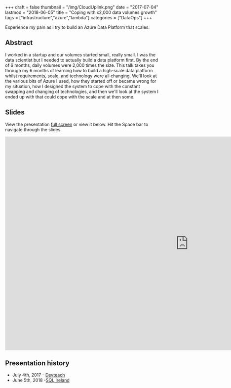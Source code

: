 +++
draft = false
thumbnail = "/img/CloudUplink.png"
date = "2017-07-04"
lastmod = "2018-06-05"
title = "Coping with x2,000 data volumes growth"
tags = ["infrastructure","azure","lambda"]
categories = ["DataOps"]
+++

Experience my pain as I try to build an Azure Data Platform that scales.

## Abstract
I worked in a startup and our volumes started small, really small. I was the data scientist but I needed to actually build a data platform first. By the end of 6 months, daily volumes were 2,000 times the size. This talk takes you through my 6 months of learning how to build a high-scale data platform whilst requirements, scale, and technology were all changing. We'll look at the various bits of Azure I used, how they started off or became wrong for my situation, how I designed the system to cope with the constant swapping and changing of technologies, and then we'll look at the system I ended up with that could cope with the scale and at then some.

## Slides
View the presentation [full screen](https://1drv.ms/p/s!AiZm2P6YHtSfkCHsaudeN1AvXP-4) or view it below. Hit the Space bar to navigate through the slides.

<iframe src='https://onedrive.live.com/embed?cid=9FD41E98FED86626&resid=9FD41E98FED86626%212081&authkey=AFK_nMR7G2JELQA&em=2&wdAr=1.7777777777777777' width='1186px' height='691px' frameborder='0'>This is an embedded <a target='_blank' href='https://office.com'>Microsoft Office</a> presentation, powered by <a target='_blank' href='https://office.com/webapps'>Office Online</a>.</iframe>


## Presentation history
- July 4th, 2017 - [Devteach](http://www.devteach.com)
- June 5th, 2018 -[SQL Ireland](https://www.meetup.com/SQLIreland/events/250002686/)
